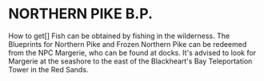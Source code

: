 # NORTHERN PIKE B.P.

How to get[]
Fish can be obtained by fishing in the wilderness.
The Blueprints for Northern Pike and Frozen Northern Pike can be redeemed from the NPC Margerie, who can be found at docks.
It's advised to look for Margerie at the seashore to the east of the Blackheart's Bay Teleportation Tower in the Red Sands.
